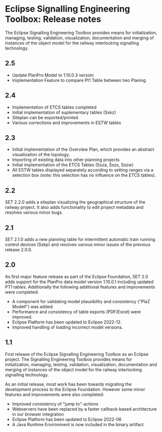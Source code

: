 # Eclipse Signalling Engineering Toolbox: Release notes 
The Eclipse Signalling Engineering Toolbox provides means for initialization, managing, testing, validation, visualization, documentation and merging of instances of the object model for the railway interlocking signalling technology.
## 2.5
- Update PlanPro Model to 1.10.0.3 versoin
- Implementation Feature to compare Pt1 Table between two Planing

## 2.4
- Implementation of ETCS tables completed
- Initial implementation of suplementary tables (Sskz)
- Siteplan can be exported/printed
- Various corrections and improvements in ESTW tables

## 2.3
- Initial implementation of the Overview Plan, which provides an abstract visualization of the topology.
- Importing of existing data into other planning projects
- Initial implementation of the ETCS Tables (Ssza, Sszs, Sszw)
- All ESTW tables displayed separately according to setting ranges via a selection box (note: this selection has no influence on the ETCS tables).
  
## 2.2
SET 2.2.0 adds a siteplan visualizing the geographical structure of the railway project. It also adds functionality to edit project metadata and resolves various minor bugs. 

## 2.1
SET 2.1.0 adds a new planning table for intermittent automatic train running control devices (Sskp) and resolves various minor issues of the previous release 2.0.0.

## 2.0
As first major feature release as part of the Eclipse Foundation, SET 2.0 adds support for the PlanPro data model version 1.10.0.1 including updated PT1 tables.
Additionally the following additional features and improvements were completed:

- A component for validating model plausibility and consistency ("PlaZ Modell") was added.
- Performance and consistency of table exports (PDF/Excel) were improved.
- Eclipse Platform has been updated to Eclipse 2022-12.
- Improved handling of loading incorrect model versions.

## 1.1
First release of the Eclipse Signalling Engineering Toolbox as an Eclipse project. The Signalling Engineering Toolbox provides means for initialization, managing, testing, validation, visualization, documentation and merging of instances of the object model for the railway interlocking signalling technology.

As an initial release, most work has been towards migrating the development process to the Eclipse Foundation. However some minor features and improvements were also completed:
- Improved consistency of "jump to"-actions
- Webservers have been replaced by a faster callback-based architecture in our browser integration
- Eclipse Platform has been updated to Eclipse 2022-06
- A Java Runtime Environment is now included in the binary artifact

